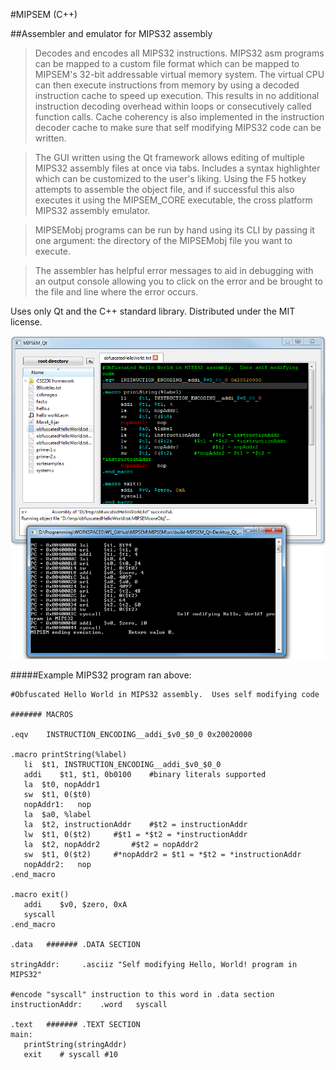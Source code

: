 #MIPSEM (C++)  

##Assembler and emulator for MIPS32 assembly   
   
>Decodes and encodes all MIPS32 instructions.  MIPS32 asm programs can be mapped to a custom file format which can be mapped to MIPSEM's 32-bit addressable virtual memory system.  The virtual CPU can then execute instructions from memory by using a decoded instruction cache to speed up execution.  This results in no additional instruction decoding overhead within loops or consecutively called function calls.  Cache coherency is also implemented in the instruction decoder cache to make sure that self modifying MIPS32 code can be written.   
   
>The GUI written using the Qt framework allows editing of multiple MIPS32 assembly files at once via tabs.  Includes a syntax highlighter which can be customized to the user's liking.  Using the F5 hotkey attempts to assemble the object file, and if successful this also executes it using the MIPSEM_CORE executable, the cross platform MIPS32 assembly emulator.  

>MIPSEMobj programs can be run by hand using its CLI by passing it one argument: the directory of the MIPSEMobj file you want to execute.

>The assembler has helpful error messages to aid in debugging with an output console allowing you to click on the error and be brought to the file and line where the error occurs.  
   
Uses only Qt and the C++ standard library.  Distributed under the MIT license.  
   
      
![Screenshot](/demos/GUI.png?raw=true)   
   
   
#####Example MIPS32 program ran above:               
      
 ```Assembly
#Obfuscated Hello World in MIPS32 assembly.  Uses self modifying code

####### MACROS

.eqv	INSTRUCTION_ENCODING__addi_$v0_$0_0	0x20020000	

.macro printString(%label)	
	li	$t1, INSTRUCTION_ENCODING__addi_$v0_$0_0
	addi	$t1, $t1, 0b0100	#binary literals supported
	la	$t0, nopAddr1
	sw	$t1, 0($t0)
	nopAddr1:	nop		
	la	$a0, %label
	la	$t2, instructionAddr	#$t2 = instructionAddr
	lw	$t1, 0($t2)		#$t1 = *$t2 = *instructionAddr
	la	$t2, nopAddr2		#$t2 = nopAddr2
	sw	$t1, 0($t2)		#*nopAddr2 = $t1 = *$t2 = *instructionAddr
	nopAddr2:	nop
.end_macro

.macro exit()
	addi	$v0, $zero, 0xA
	syscall
.end_macro
	
.data	####### .DATA SECTION

stringAddr:		.asciiz	"Self modifying Hello, World! program in MIPS32"

#encode "syscall" instruction to this word in .data section
instructionAddr:	.word	syscall	

.text	####### .TEXT SECTION
main:
	printString(stringAddr)
	exit	# syscall #10
```    











